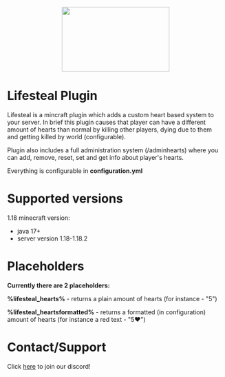 <p align="center">
  <img src="https://i.imgur.com/jOxHje1.png" width="250" height="150">
</p>

# Lifesteal Plugin

Lifesteal is a mincraft plugin which adds a custom heart based system to your server.
In brief this plugin causes that player can have a different amount of hearts than normal by killing other players, dying due to them and getting killed by world (configurable).

Plugin also includes a full administration system (/adminhearts) where you can add, remove, reset, set and get info about player's hearts.

Everything is configurable in **configuration.yml**

# Supported versions
1.18 minecraft version:
- java 17+
- server version 1.18-1.18.2

# Placeholders
**Currently there are 2 placeholders:**

**%lifesteal_hearts%** - returns a plain amount of hearts (for instance - "5")

**%lifesteal_heartsformatted%** - returns a formatted (in configuration) amount of hearts (for instance a red text - "5♥")

# Contact/Support

Click <a href="http://discord.exyron.xyz/">here</a> to join our discord!
